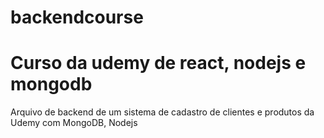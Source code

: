 # backendcourse
Curso da udemy de react, nodejs e mongodb
=======
Arquivo de backend de um sistema de cadastro de clientes e produtos da Udemy com MongoDB, Nodejs

